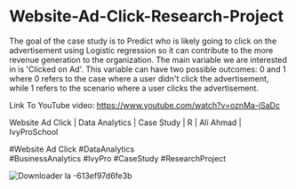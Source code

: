 # Website-Ad-Click-Research-Project
The goal of the case study is to Predict who is likely going to click on the advertisement using Logistic regression so it can contribute to the more revenue generation to the organization. The main variable we are interested in is 'Clicked on Ad'. This variable can have two possible outcomes: 0 and 1 where 0 refers to the case where a user didn't click the advertisement, while 1 refers to the scenario where a user clicks the advertisement.

Link To YouTube video:
https://www.youtube.com/watch?v=oznMa-jSaDc

Website Ad Click | Data Analytics | Case Study | R | Ali Ahmad | IvyProSchool

#Website Ad Click
#DataAnalytics  
#BusinessAnalytics 
#IvyPro 
#CaseStudy 
#ResearchProject

![Downloader la -613ef97d6fe3b](https://user-images.githubusercontent.com/88396377/133192660-d4c62f50-792b-4359-b397-74a4f7debd09.jpg)
